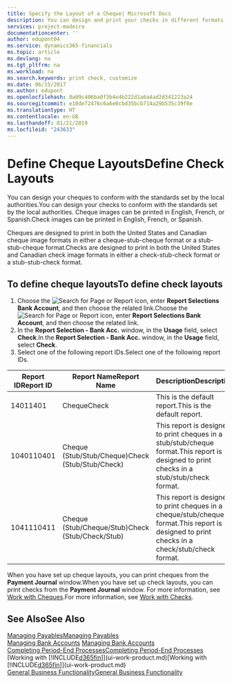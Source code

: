 ```yaml
---
title: Specify the Layout of a Cheque| Microsoft Docs
description: You can design and print your checks in different formats to conform with standards.
services: project-madeira
documentationcenter: ''
author: edupont04
ms.service: dynamics365-financials
ms.topic: article
ms.devlang: na
ms.tgt_pltfrm: na
ms.workload: na
ms.search.keywords: print check, customize
ms.date: 06/15/2017
ms.author: edupont
ms.openlocfilehash: 0a09c406ba0f3b4e4b222d1a6a4ad2d341223a24
ms.sourcegitcommit: e10de72476c6a6e0cbd35bcb714a29b535c39f0e
ms.translationtype: HT
ms.contentlocale: en-GB
ms.lasthandoff: 01/21/2019
ms.locfileid: "243633"
---
```

# <a name="define-check-layouts"></a><span data-ttu-id="2f26c-103">Define Cheque Layouts</span><span class="sxs-lookup"><span data-stu-id="2f26c-103">Define Check Layouts</span></span>
<span data-ttu-id="2f26c-104">You can design your cheques to conform with the standards set by the local authorities.</span><span class="sxs-lookup"><span data-stu-id="2f26c-104">You can design your checks to conform with the standards set by the local authorities.</span></span> <span data-ttu-id="2f26c-105">Cheque images can be printed in English, French, or Spanish.</span><span class="sxs-lookup"><span data-stu-id="2f26c-105">Check images can be printed in English, French, or Spanish.</span></span>

<span data-ttu-id="2f26c-106">Cheques are designed to print in both the United States and Canadian cheque image formats in either a cheque-stub-cheque format or a stub-stub-cheque format.</span><span class="sxs-lookup"><span data-stu-id="2f26c-106">Checks are designed to print in both the United States and Canadian check image formats in either a check-stub-check format or a stub-stub-check format.</span></span>

## <a name="to-define-check-layouts"></a><span data-ttu-id="2f26c-107">To define cheque layouts</span><span class="sxs-lookup"><span data-stu-id="2f26c-107">To define check layouts</span></span>
1. <span data-ttu-id="2f26c-108">Choose the ![Search for Page or Report](media/ui-search/search_small.png "Search for Page or Report icon") icon, enter **Report Selections Bank Account**, and then choose the related link.</span><span class="sxs-lookup"><span data-stu-id="2f26c-108">Choose the ![Search for Page or Report](media/ui-search/search_small.png "Search for Page or Report icon") icon, enter **Report Selections Bank Account**, and then choose the related link.</span></span>
2. <span data-ttu-id="2f26c-109">In the **Report Selection - Bank Acc.** window, in the **Usage** field, select **Check**.</span><span class="sxs-lookup"><span data-stu-id="2f26c-109">In the **Report Selection - Bank Acc.** window, in the **Usage** field, select **Check**.</span></span>
3. <span data-ttu-id="2f26c-110">Select one of the following report IDs.</span><span class="sxs-lookup"><span data-stu-id="2f26c-110">Select one of the following report IDs.</span></span>

| <span data-ttu-id="2f26c-111">Report ID</span><span class="sxs-lookup"><span data-stu-id="2f26c-111">Report ID</span></span> | <span data-ttu-id="2f26c-112">Report Name</span><span class="sxs-lookup"><span data-stu-id="2f26c-112">Report Name</span></span> | <span data-ttu-id="2f26c-113">Description</span><span class="sxs-lookup"><span data-stu-id="2f26c-113">Description</span></span> |
| --- | --- | --- |
| <span data-ttu-id="2f26c-114">1401</span><span class="sxs-lookup"><span data-stu-id="2f26c-114">1401</span></span> |<span data-ttu-id="2f26c-115">Cheque</span><span class="sxs-lookup"><span data-stu-id="2f26c-115">Check</span></span> |<span data-ttu-id="2f26c-116">This is the default report.</span><span class="sxs-lookup"><span data-stu-id="2f26c-116">This is the default report.</span></span> |
| <span data-ttu-id="2f26c-117">10401</span><span class="sxs-lookup"><span data-stu-id="2f26c-117">10401</span></span> |<span data-ttu-id="2f26c-118">Cheque (Stub/Stub/Cheque)</span><span class="sxs-lookup"><span data-stu-id="2f26c-118">Check (Stub/Stub/Check)</span></span> |<span data-ttu-id="2f26c-119">This report is designed to print cheques in a stub/stub/cheque format.</span><span class="sxs-lookup"><span data-stu-id="2f26c-119">This report is designed to print checks in a stub/stub/check format.</span></span> |
| <span data-ttu-id="2f26c-120">10411</span><span class="sxs-lookup"><span data-stu-id="2f26c-120">10411</span></span> |<span data-ttu-id="2f26c-121">Cheque (Stub/Cheque/Stub)</span><span class="sxs-lookup"><span data-stu-id="2f26c-121">Check (Stub/Check/Stub)</span></span> |<span data-ttu-id="2f26c-122">This report is designed to print cheques in a cheque/stub/cheque format.</span><span class="sxs-lookup"><span data-stu-id="2f26c-122">This report is designed to print checks in a check/stub/check format.</span></span> |

<span data-ttu-id="2f26c-123">When you have set up cheque layouts, you can print cheques from the **Payment Journal** window.</span><span class="sxs-lookup"><span data-stu-id="2f26c-123">When you have set up check layouts, you can print checks from the **Payment Journal** window.</span></span> <span data-ttu-id="2f26c-124">For more information, see [Work with Cheques](payables-how-work-checks.md).</span><span class="sxs-lookup"><span data-stu-id="2f26c-124">For more information, see [Work with Checks](payables-how-work-checks.md).</span></span>

## <a name="see-also"></a><span data-ttu-id="2f26c-125">See Also</span><span class="sxs-lookup"><span data-stu-id="2f26c-125">See Also</span></span>
[<span data-ttu-id="2f26c-126">Managing Payables</span><span class="sxs-lookup"><span data-stu-id="2f26c-126">Managing Payables</span></span>](payables-manage-payables.md)  
<span data-ttu-id="2f26c-127">[Managing Bank Accounts](bank-manage-bank-accounts.md) </span><span class="sxs-lookup"><span data-stu-id="2f26c-127">[Managing Bank Accounts](bank-manage-bank-accounts.md) </span></span>  
[<span data-ttu-id="2f26c-128">Completing Period-End Processes</span><span class="sxs-lookup"><span data-stu-id="2f26c-128">Completing Period-End Processes</span></span>](year-how-complete-period-end-processes.md)  
<span data-ttu-id="2f26c-129">[Working with [!INCLUDE[d365fin](includes/d365fin_md.md)]](ui-work-product.md)</span><span class="sxs-lookup"><span data-stu-id="2f26c-129">[Working with [!INCLUDE[d365fin](includes/d365fin_md.md)]](ui-work-product.md)</span></span>  
[<span data-ttu-id="2f26c-130">General Business Functionality</span><span class="sxs-lookup"><span data-stu-id="2f26c-130">General Business Functionality</span></span>](ui-across-business-areas.md)
